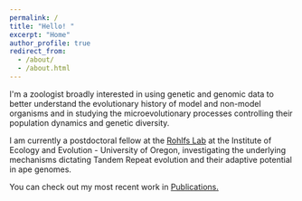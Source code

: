```yaml
---
permalink: /
title: "Hello! "
excerpt: "Home"
author_profile: true
redirect_from: 
  - /about/
  - /about.html
---
```


I'm a zoologist broadly interested in using genetic and genomic data to better understand the evolutionary history of model and non-model organisms and in studying the microevolutionary processes controlling their population dynamics and genetic diversity. 

I am currently a postdoctoral fellow at the [Rohlfs Lab](https://rohlfslab.weebly.com/) at the Institute of Ecology and Evolution - University of Oregon, investigating the underlying mechanisms dictating Tandem Repeat evolution and their adaptive potential in ape genomes.

You can check out my most recent work in [Publications.](https://caroladam.github.io/publications/) 
